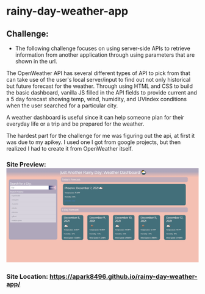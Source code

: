 # rainy-day-weather-app

## Challenge:

- The following challenge focuses on using server-side APIs to retrieve information from another application through using parameters that are shown in the url. 

The OpenWeather API has several different types of API to pick from that can take use of the user's local server/input to find out not only historical but future forecast for the weather. Through using HTML and CSS to build the basic dashboard, vanilla JS filled in the API fields to provide current and a 5 day forecast showing temp, wind, humidity, and UVIndex conditions when the user searched for a particular city. 

A weather dashboard is useful since it can help someone plan for their everyday life or a trip and be prepared for the weather.

The hardest part for the challenge for me was figuring out the api, at first it was due to my apikey. I used one I got from google projects, but then realized I had to create it from OpenWeather itself. 

### Site Preview: ![Dashboard](https://github.com/adunderwood96/rainy-day-weather-app/blob/8c2ea10c902378d742777c0c544f82b48c22b351/assets/images/weather-dashboard.png)

### Site Location:  https://apark8496.github.io/rainy-day-weather-app/

